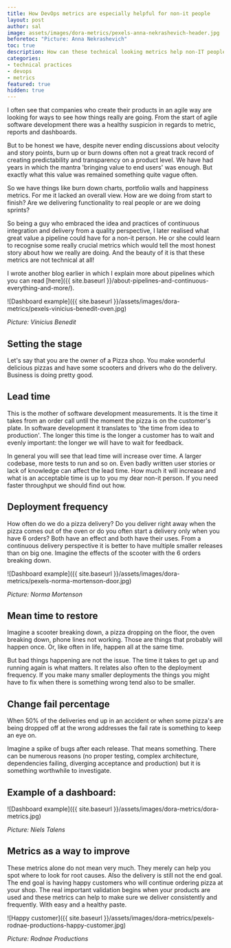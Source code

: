 ```yaml
---
title: How DevOps metrics are especially helpful for non-it people
layout: post
author: sal
image: assets/images/dora-metrics/pexels-anna-nekrashevich-header.jpg
beforetoc: "Picture: Anna Nekrashevich"
toc: true
description: How can these technical looking metrics help non-IT people?
categories:
- technical practices
- devops
- metrics
featured: true
hidden: true
---
```


I often see that companies who create their products in an agile way are looking for ways to see how things really are going. From the start of agile software development there was a healthy suspicion in regards to metric, reports and dashboards.

But to be honest we have, despite never ending discussions about velocity and story points, burn up or burn downs often not a great track record of creating predictability and transparency on a product level. We have had years in which the mantra 'bringing value to end users' was enough. But exactly what this value was remained something quite vague often.

So we have things like burn down charts, portfolio walls and happiness metrics. For me it lacked an overall view. How are we doing from start to finish? Are we delivering functionality to real people or are we doing sprints?

So being a guy who embraced the idea and practices of continuous integration and delivery from a quality perspective, I later realised what great value a pipeline could have for a non-it person. He or she could learn to recognise some really crucial metrics which would tell the most honest story about how we really are doing. And the beauty of it is that these metrics  are not technical at all!

I wrote another blog earlier in which I explain more about pipelines which you can read [here]({{ site.baseurl }}/about-pipelines-and-continuous-everything-and-more/).

![Dashboard example]({{ site.baseurl }}/assets/images/dora-metrics/pexels-vinicius-benedit-oven.jpg)

*Picture: Vinicius Benedit*

## Setting the stage

Let's say that you are the owner of a Pizza shop. You make wonderful delicious pizzas and have some scooters and drivers who do the delivery. Business is doing pretty good.

## Lead time

This is the mother of software development measurements. It is the time it takes from an order call until the moment the pizza is on the customer's plate. In software development it translates to 'the time from idea to production'. The longer this time is the longer a customer has to wait and evenly important: the longer we will have to wait for feedback.

In general you will see that lead time will increase over time. A larger codebase, more tests to run and so on. Even badly written user stories or lack of knowledge can affect the lead time. How much it will increase and what is an acceptable time is up to you my dear non-it person. If you need faster throughput we should find out how.

## Deployment frequency

How often do we do a pizza delivery? Do you deliver right away when the pizza comes out of the oven or do you often start a delivery only when you have 6 orders? Both have an effect and both have their uses. From a continuous delivery perspective it is better to have multiple smaller releases than on big one. Imagine the effects of the scooter with the 6 orders breaking down.

![Dashboard example]({{ site.baseurl }}/assets/images/dora-metrics/pexels-norma-mortenson-door.jpg)

*Picture: Norma Mortenson*

## Mean time to restore

Imagine a scooter breaking down, a pizza dropping on the floor, the oven breaking down, phone lines not working. Those are things that probably will happen once. Or, like often in life, happen all at the same time.

But bad things happening are not the issue. The time it takes to get up and running again is what matters. It relates also often to the deployment frequency. If you make many smaller deployments the things you might have to fix when there is something wrong tend also to be smaller.

## Change fail percentage

When 50% of the deliveries end up in an accident or when some pizza's are being dropped off at the wrong addresses the fail rate is something to keep an eye on.

Imagine a spike of bugs after each release. That means something. There can be numerous reasons (no proper testing, complex architecture, dependencies failing, diverging acceptance and production) but it is something worthwhile to investigate.


## Example of a dashboard:

![Dashboard example]({{ site.baseurl }}/assets/images/dora-metrics/dora-metrics.jpg)

*Picture: Niels Talens*

## Metrics as a way to improve

These metrics alone do not mean very much. They merely can help you spot where to look for root causes. Also the delivery is still not the end goal. The end goal is having happy customers who will continue ordering pizza at your shop. The real important validation begins when your products are used and these metrics can help to make sure we deliver consistently and frequently. With easy and a healthy paste.

![Happy customer]({{ site.baseurl }}/assets/images/dora-metrics/pexels-rodnae-productions-happy-customer.jpg)

*Picture: Rodnae Productions*
